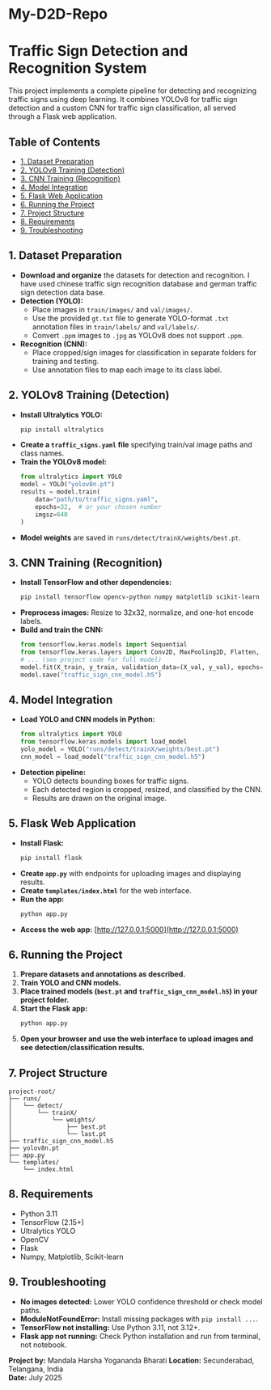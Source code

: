 # My-D2D-Repo
# Traffic Sign Detection and Recognition System

This project implements a complete pipeline for detecting and recognizing traffic signs using deep learning. It combines YOLOv8 for traffic sign detection and a custom CNN for traffic sign classification, all served through a Flask web application.

## Table of Contents

- [1. Dataset Preparation](#1-dataset-preparation)
- [2. YOLOv8 Training (Detection)](#2-yolov8-training-detection)
- [3. CNN Training (Recognition)](#3-cnn-training-recognition)
- [4. Model Integration](#4-model-integration)
- [5. Flask Web Application](#5-flask-web-application)
- [6. Running the Project](#6-running-the-project)
- [7. Project Structure](#7-project-structure)
- [8. Requirements](#8-requirements)
- [9. Troubleshooting](#9-troubleshooting)

## 1. Dataset Preparation

- **Download and organize** the datasets for detection and recognition. I have used chinese traffic sign recognition database and german traffic sign detection data base.
- **Detection (YOLO):**
  - Place images in `train/images/` and `val/images/`.
  - Use the provided `gt.txt` file to generate YOLO-format `.txt` annotation files in `train/labels/` and `val/labels/`.
  - Convert `.ppm` images to `.jpg` as YOLOv8 does not support `.ppm`.
- **Recognition (CNN):**
  - Place cropped/sign images for classification in separate folders for training and testing.
  - Use annotation files to map each image to its class label.

## 2. YOLOv8 Training (Detection)

- **Install Ultralytics YOLO:**
  ```bash
  pip install ultralytics
  ```
- **Create a `traffic_signs.yaml` file** specifying train/val image paths and class names.
- **Train the YOLOv8 model:**
  ```python
  from ultralytics import YOLO
  model = YOLO("yolov8n.pt")
  results = model.train(
      data="path/to/traffic_signs.yaml",
      epochs=32,  # or your chosen number
      imgsz=640
  )
  ```
- **Model weights** are saved in `runs/detect/trainX/weights/best.pt`.

## 3. CNN Training (Recognition)

- **Install TensorFlow and other dependencies:**
  ```bash
  pip install tensorflow opencv-python numpy matplotlib scikit-learn
  ```
- **Preprocess images:** Resize to 32x32, normalize, and one-hot encode labels.
- **Build and train the CNN:**
  ```python
  from tensorflow.keras.models import Sequential
  from tensorflow.keras.layers import Conv2D, MaxPooling2D, Flatten, Dense, Dropout
  # ... (see project code for full model)
  model.fit(X_train, y_train, validation_data=(X_val, y_val), epochs=20)
  model.save("traffic_sign_cnn_model.h5")
  ```

## 4. Model Integration

- **Load YOLO and CNN models in Python:**
  ```python
  from ultralytics import YOLO
  from tensorflow.keras.models import load_model
  yolo_model = YOLO("runs/detect/trainX/weights/best.pt")
  cnn_model = load_model("traffic_sign_cnn_model.h5")
  ```
- **Detection pipeline:**
  - YOLO detects bounding boxes for traffic signs.
  - Each detected region is cropped, resized, and classified by the CNN.
  - Results are drawn on the original image.

## 5. Flask Web Application

- **Install Flask:**
  ```bash
  pip install flask
  ```
- **Create `app.py`** with endpoints for uploading images and displaying results.
- **Create `templates/index.html`** for the web interface.
- **Run the app:**
  ```bash
  python app.py
  ```
- **Access the web app:** [http://127.0.0.1:5000](http://127.0.0.1:5000)

## 6. Running the Project

1. **Prepare datasets and annotations as described.**
2. **Train YOLO and CNN models.**
3. **Place trained models (`best.pt` and `traffic_sign_cnn_model.h5`) in your project folder.**
4. **Start the Flask app:**
   ```bash
   python app.py
   ```
5. **Open your browser and use the web interface to upload images and see detection/classification results.**

## 7. Project Structure

```
project-root/
├── runs/
│   └── detect/
│       └── trainX/
│           └── weights/
│               ├── best.pt
│               └── last.pt
├── traffic_sign_cnn_model.h5
├── yolov8n.pt
├── app.py
└── templates/
    └── index.html
```

## 8. Requirements

- Python 3.11
- TensorFlow (2.15+)
- Ultralytics YOLO
- OpenCV
- Flask
- Numpy, Matplotlib, Scikit-learn

## 9. Troubleshooting

- **No images detected:** Lower YOLO confidence threshold or check model paths.
- **ModuleNotFoundError:** Install missing packages with `pip install ...`.
- **TensorFlow not installing:** Use Python 3.11, not 3.12+.
- **Flask app not running:** Check Python installation and run from terminal, not notebook.

**Project by:** Mandala Harsha Yogananda Bharati 
**Location:** Secunderabad, Telangana, India  
**Date:** July 2025
